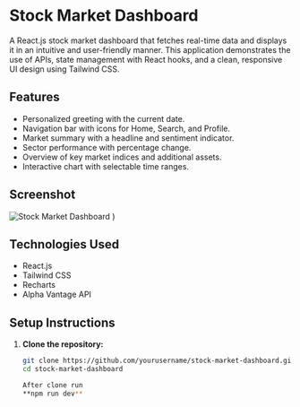 # Stock Market Dashboard

A React.js stock market dashboard that fetches real-time data and displays it in an intuitive and user-friendly manner. This application demonstrates the use of APIs, state management with React hooks, and a clean, responsive UI design using Tailwind CSS.

## Features

- Personalized greeting with the current date.
- Navigation bar with icons for Home, Search, and Profile.
- Market summary with a headline and sentiment indicator.
- Sector performance with percentage change.
- Overview of key market indices and additional assets.
- Interactive chart with selectable time ranges.

## Screenshot

![Stock Market Dashboard](https://github.com/rahulitme/stockdashboard/assets/118755562/1a071565-ba50-44ba-ab3c-7df0716d886e)
)

## Technologies Used

- React.js
- Tailwind CSS
- Recharts
- Alpha Vantage API

## Setup Instructions

1. **Clone the repository:**
   ```bash
   git clone https://github.com/yourusername/stock-market-dashboard.git
   cd stock-market-dashboard

   After clone run
   **npm run dev**
